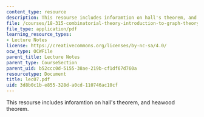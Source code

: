 ```yaml
---
content_type: resource
description: This resourse includes inforamtion on hall's theorem, and heawood theorem.
file: /courses/18-315-combinatorial-theory-introduction-to-graph-theory-extremal-and-enumerative-combinatorics-spring-2005/3d8b0c1be855328da0cd110746ac10cf_lec07.pdf
file_type: application/pdf
learning_resource_types:
- Lecture Notes
license: https://creativecommons.org/licenses/by-nc-sa/4.0/
ocw_type: OCWFile
parent_title: Lecture Notes
parent_type: CourseSection
parent_uid: b52ccc0d-5155-38ae-219b-cf1df67d760a
resourcetype: Document
title: lec07.pdf
uid: 3d8b0c1b-e855-328d-a0cd-110746ac10cf
---
```

This resourse includes inforamtion on hall's theorem, and heawood theorem.